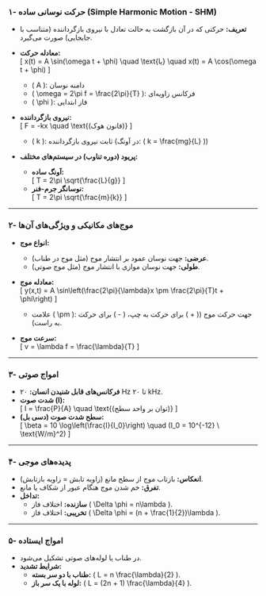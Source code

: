 
### **۱- حرکت نوسانی ساده (Simple Harmonic Motion - SHM)**  
- **تعریف:** حرکتی که در آن بازگشت به حالت تعادل با نیروی بازگرداننده (متناسب با جابجایی) صورت می‌گیرد.  
- **معادله حرکت:**  
  \[
  x(t) = A \sin(\omega t + \phi) \quad \text{یا} \quad x(t) = A \cos(\omega t + \phi)
  \]  
  - \( A \): دامنه نوسان  
  - \( \omega = 2\pi f = \frac{2\pi}{T} \): فرکانس زاویه‌ای  
  - \( \phi \): فاز ابتدایی  

- **نیروی بازگرداننده:**  
  \[
  F = -kx \quad \text{(قانون هوک)}
  \]  
  - \( k \): ثابت نیروی بازگرداننده (در آونگ: \( k = \frac{mg}{L} \))  

- **پریود (دوره تناوب) در سیستم‌های مختلف:**  
  - **آونگ ساده:**  
    \[
    T = 2\pi \sqrt{\frac{L}{g}}
    \]  
  - **نوسانگر جرم-فنر:**  
    \[
    T = 2\pi \sqrt{\frac{m}{k}}
    \]  

---

### **۲- موج‌های مکانیکی و ویژگی‌های آن‌ها**  
- **انواع موج:**  
  - **عرضی:** جهت نوسان عمود بر انتشار موج (مثل موج در طناب).  
  - **طولی:** جهت نوسان موازی با انتشار موج (مثل موج صوتی).  

- **معادله موج:**  
  \[
  y(x,t) = A \sin\left(\frac{2\pi}{\lambda}x \pm \frac{2\pi}{T}t + \phi\right)
  \]  
  - علامت \( \pm \): جهت حرکت موج (\( + \) برای حرکت به چپ، \( - \) برای حرکت به راست).  

- **سرعت موج:**  
  \[
  v = \lambda f = \frac{\lambda}{T}
  \]  

---

### **۳- امواج صوتی**  
- **فرکانس‌های قابل شنیدن انسان:** ۲۰ Hz تا ۲۰ kHz.  
- **شدت صوت (I):**  
  \[
  I = \frac{P}{A} \quad \text{(توان بر واحد سطح)}
  \]  
- **سطح شدت صوت (دسی بل):**  
  \[
  \beta = 10 \log\left(\frac{I}{I_0}\right) \quad (I_0 = 10^{-12} \ \text{W/m}^2)
  \]  

---

### **۴- پدیده‌های موجی**  
- **انعکاس:** بازتاب موج از سطح مانع (زاویه تابش = زاویه بازتابش).  
- **تفرق:** خم شدن موج هنگام عبور از شکاف یا مانع.  
- **تداخل:**  
  - **سازنده:** اختلاف فاز \( \Delta \phi = n\lambda \).  
  - **تخریبی:** اختلاف فاز \( \Delta \phi = (n + \frac{1}{2})\lambda \).  

---

### **۵- امواج ایستاده**  
- در طناب یا لوله‌های صوتی تشکیل می‌شود.  
- **شرایط تشدید:**  
  - **طناب با دو سر بسته:** \( L = n \frac{\lambda}{2} \).  
  - **لوله با یک سر باز:** \( L = (2n + 1) \frac{\lambda}{4} \).  